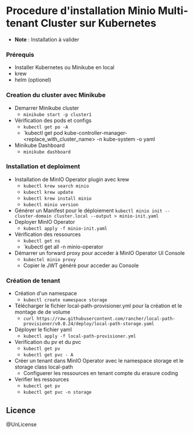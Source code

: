 # Procedure d'installation Minio Multi-tenant Cluster sur Kubernetes

- **Note** : Installation à valider

### Prérequis

- Installer Kubernetes ou Minikube en local
- krew
- helm  (optionel)

### Creation du cluster avec Minikube

- Demarrer Minikube cluster
  - `minikube start -p cluster1`
- Vérification des pods et configs
  - `kubectl get po -A`
  - `kubectl get pod kube-controller-manager-<replace_with_cluster_name>   -n kube-system -o yaml
- Minikube Dashboard
  - `minikube dashboard`

### Installation et deploiment

- Installation de MinIO Operator plugin avec krew
  - `kubectl krew search minio`
  - `kubectl krew update`
  - `kubectl krew install minio`
  - `kubectl minio version`
- Générer un Manifest pour le déploiement
   `kubectl minio init --cluster-domain cluster.local --output > minio-init.yaml`
- Deployer MinIO Operator
  - `kubectl apply -f minio-init.yaml`
- Vérification des ressources
  - `kubectl get ns` 
  - `kubectl get all -n minio-operator
- Démarrer un forward proxy pour acceder à MinIO Operator UI Console
  - `kubectel minio proxy`
  - Copier le JWT généré pour acceder au Console

### Création de tenant

- Création d'un namespace
  - `kubectl create namespace storage`
- Télécharger le fichier local-path-provisioner.yml pour la création et le montage de de volume
  - `curl https://raw.githubusercontent.com/rancher/local-path-provisioner/v0.0.24/deploy/local-path-storage.yaml`
- Déployer le fichier yaml
  - `kubectl apply -f local-path-provisioner.yml`
- Verification du pv et du pvc
  - `kubectl get pv`
  - `kubectl get pvc - A`
- Créer un tenant dans MinIO Operator avec le namespace storage et le storage class local-path
  - Configuerer les ressources en tenant compte du erasure coding
- Verifier les ressources
  - `kubectl get pv`
  - `kubectl get pvc -n storage`

## Licence
@UnLicense